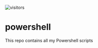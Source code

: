![visitors](https://visitor-badge.glitch.me/badge?page_id=qman-being.powershell&left_color=green&right_color=blue)

# powershell

This repo contains all my Powershell scripts
